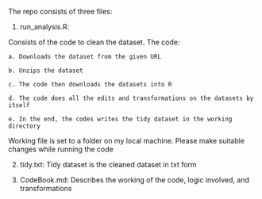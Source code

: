 The repo consists of three files:

1. run_analysis.R:
	
Consists of the code to clean the dataset. The code:

	a. Downloads the dataset from the given URL

	b. Unzips the dataset

	c. The code then downloads the datasets into R

	d. The code does all the edits and transformations on the datasets by itself

	e. In the end, the codes writes the tidy dataset in the working directory

Working file is set to a folder on my local machine. Please make suitable changes while running the code

2. tidy.txt:
	Tidy dataset is the cleaned dataset in txt form

3. CodeBook.md:
	Describes the working of the code, logic involved, and transformations
